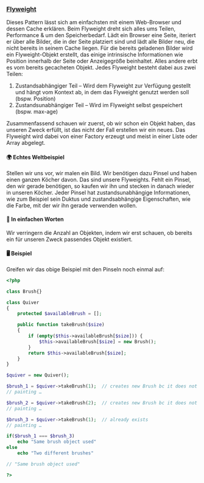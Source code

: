 ### [Flyweight](/flyweight.md)

Dieses Pattern lässt sich am einfachsten mit einem Web-Browser und dessen Cache erklären. Beim Flyweight dreht sich alles ums Teilen, Performance & um den Speicherbedarf. Lädt ein Browser eine Seite, iteriert er über alle Bilder, die in der Seite platziert sind und lädt alle Bilder neu, die nicht bereits in seinem Cache liegen. Für die bereits geladenen Bilder wird ein Flyweight-Objekt erstellt, das einige intrinsische Informationen wie Position innerhalb der Seite oder Anzeigegröße beinhaltet. Alles andere erbt es vom bereits gecacheten Objekt. Jedes Flyweight besteht dabei aus zwei Teilen: 

1. Zustandsabhängiger Teil – Wird dem Flyweight zur Verfügung gestellt und hängt vom Kontext ab, in dem das Flyweight genutzt werden soll (bspw. Position) 
2. Zustandsunabhängiger Teil – Wird im Flyweight selbst gespeichert (bspw. max-age)

Zusammenfassend schauen wir zuerst, ob wir schon ein Objekt haben, das unseren Zweck erfüllt, ist das nicht der Fall erstellen wir ein neues. Das Flyweight wird dabei von einer Factory erzeugt und meist in einer Liste oder Array abgelegt. 


#### 🌍 Echtes Weltbeispiel

Stellen wir uns vor, wir malen ein Bild. Wir benötigen dazu Pinsel und haben einen ganzen Köcher davon. Das sind unsere Flyweights. Fehlt ein Pinsel, den wir gerade benötigen, so kaufen wir ihn und stecken in danach wieder in unseren Köcher. Jeder Pinsel hat zustandsunabhängige Informationen, wie zum Beispiel sein Duktus und zustandsabhängige Eigenschaften, wie die Farbe, mit der wir ihn gerade verwenden wollen. 

#### 💬 In einfachen Worten

Wir verringern die Anzahl an Objekten, indem wir erst schauen, ob bereits ein für unseren Zweck passendes Objekt existiert. 

#### 🖥 Beispiel

Greifen wir das obige Beispiel mit den Pinseln noch einmal auf: 

```php 
<?php

class Brush{}

class Quiver
{
    protected $availableBrush = [];

    public function takeBrush($size)
    {
        if (empty($this->availableBrush[$size])) {
            $this->availableBrush[$size] = new Brush();
        }
        return $this->availableBrush[$size];
    }
}

$quiver = new Quiver();

$brush_1 = $quiver->takeBrush(1);  // creates new Brush bc it does not exist yet
// painting …

$brush_2 = $quiver->takeBrush(2);  // creates new Brush bc it does not exist yet
// painting …

$brush_3 = $quiver->takeBrush(1);  // already exists
// painting …

if($brush_1 === $brush_3)
	echo "Same brush object used"
else
	echo "Two different brushes"

// "Same brush object used"

?>
```